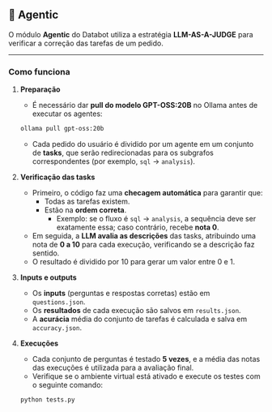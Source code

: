 ## 🧠 Agentic

O módulo **Agentic** do Databot utiliza a estratégia **LLM-AS-A-JUDGE** para verificar a correção das tarefas de um pedido.  

---

### Como funciona

1. **Preparação**
   - É necessário dar **pull do modelo GPT-OSS:20B** no Ollama antes de executar os agentes:
   ```bash
   ollama pull gpt-oss:20b
   ``` 
   - Cada pedido do usuário é dividido por um agente em um conjunto de **tasks**, que serão redirecionadas para os subgrafos correspondentes (por exemplo, `sql` → `analysis`).  

2. **Verificação das tasks**
   - Primeiro, o código faz uma **checagem automática** para garantir que:
     - Todas as tarefas existem.  
     - Estão na **ordem correta**.  
       - Exemplo: se o fluxo é `sql` → `analysis`, a sequência deve ser exatamente essa; caso contrário, recebe **nota 0**.  
   - Em seguida, a **LLM avalia as descrições** das tasks, atribuindo uma nota de **0 a 10** para cada execução, verificando se a descrição faz sentido.  
   - O resultado é dividido por 10 para gerar um valor entre 0 e 1.

3. **Inputs e outputs**
   - Os **inputs** (perguntas e respostas corretas) estão em `questions.json`.  
   - Os **resultados** de cada execução são salvos em `results.json`.  
   - A **acurácia** média do conjunto de tarefas é calculada e salva em `accuracy.json`.  

4. **Execuções**
   - Cada conjunto de perguntas é testado **5 vezes**, e a média das notas das execuções é utilizada para a avaliação final.
   - Verifique se o ambiente virtual está ativado e execute os testes com o seguinte comando: 
   ```bash
   python tests.py
   ```
